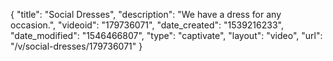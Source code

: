 {
    "title": "Social Dresses",
    "description": "We have a dress for any occasion.",
    "videoid": "179736071",
    "date_created": "1539216233",
    "date_modified": "1546466807",
    "type": "captivate",
    "layout": "video",
    "url": "\/v\/social-dresses\/179736071"
}
